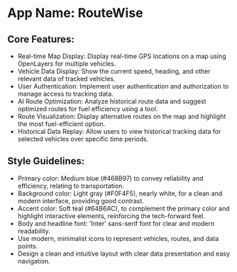 # **App Name**: RouteWise

## Core Features:

- Real-time Map Display: Display real-time GPS locations on a map using OpenLayers for multiple vehicles.
- Vehicle Data Display: Show the current speed, heading, and other relevant data of tracked vehicles.
- User Authentication: Implement user authentication and authorization to manage access to tracking data.
- AI Route Optimization: Analyze historical route data and suggest optimized routes for fuel efficiency using a tool.
- Route Visualization: Display alternative routes on the map and highlight the most fuel-efficient option.
- Historical Data Replay: Allow users to view historical tracking data for selected vehicles over specific time periods.

## Style Guidelines:

- Primary color: Medium blue (#468B97) to convey reliability and efficiency, relating to transportation.
- Background color: Light gray (#F0F4F5), nearly white, for a clean and modern interface, providing good contrast.
- Accent color: Soft teal (#64B6AC), to complement the primary color and highlight interactive elements, reinforcing the tech-forward feel.
- Body and headline font: 'Inter' sans-serif font for clear and modern readability.
- Use modern, minimalist icons to represent vehicles, routes, and data points.
- Design a clean and intuitive layout with clear data presentation and easy navigation.